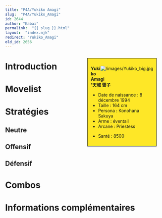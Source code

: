 ```yaml
---
title: "P4A/Yukiko Amagi"
slug:  "P4A/Yukiko_Amagi"
id: 2644
author: "Kabai"
permalink:  "{{ slug }}.html"
layout:  "index.njk"
redirect: "Yukiko_Amagi"
old_id: 2656
---
```


<div style="float:right; border: 1px black solid; background-color: #FEE727; width: 40%; margin:15px; padding:10px">
<div style="float:right">

![](/images/Yukiko_big.jpg "/images/Yukiko_big.jpg")

</div>
<div>

**Yukiko Amagi**  
**'天城 雪子**  
  

- Date de naissance : 8 décembre 1994
- Taille : 164 cm
- Persona : Konohana Sakuya
- Arme : éventail
- Arcane : Priestess

<!-- -->

- Santé : 8500

</div>
</div>

# Introduction

# Movelist

# Stratégies

## Neutre

## Offensif

## Défensif

# Combos

# Informations complémentaires
